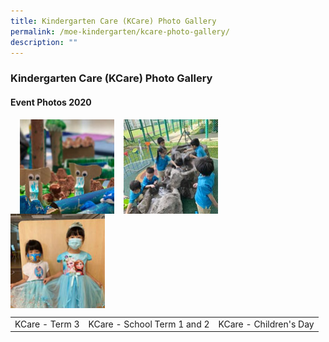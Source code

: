 ```yaml
---
title: Kindergarten Care (KCare) Photo Gallery
permalink: /moe-kindergarten/kcare-photo-gallery/
description: ""
---
```

### **Kindergarten Care (KCare) Photo Gallery**
#### **Event Photos 2020**

<p><a href="https://www.flickr.com/photos/190713911@N04/sets/72157716551912791/"><img src="/images/kcareevent1.jpg" style="width:30%;margin-right:15px;margin-left:15px;" align = "left"></a></p>

<p><a href="https://www.flickr.com/photos/185096871@N05/albums/72157714379716938"><img src="/images/kcareevent2.jpg" style="width:30%;margin-right:15px;" align = "left"></a></p>

<p><a href="https://www.flickr.com/photos/190713911@N04/sets/72157716551853526/"><img src="/images/kcareevent3.jpg" style="width:30%;margin-right:15px;" align = "left"></a></p>

<br clear="left">

|  |  |  |
|:---:|:---:|:---:|
| KCare - Term 3 | KCare - School Term 1 and 2 | KCare - Children's Day |